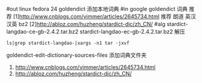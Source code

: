 #out
linux fedora 24 goldendict 添加本地词典
#in
google goldendict 词典 推荐
[1]http://www.cnblogs.com/vimmer/articles/2645734.html
推荐 朗道 英汉 汉英 bz2
[2]http://abloz.com/huzheng/stardict-dic/zh_CN/
#alg
stardict-langdao-ce-gb-2.4.2.tar.bz2
stardict-langdao-ec-gb-2.4.2.tar.bz2
解压
```
ls|grep stardict-langdao-|xargs -n1 tar -jxvf
```
goldendict-edit-dictionary-sources-files 添加词典文件夹
1. http://www.cnblogs.com/vimmer/articles/2645734.html
2. http://abloz.com/huzheng/stardict-dic/zh_CN/
